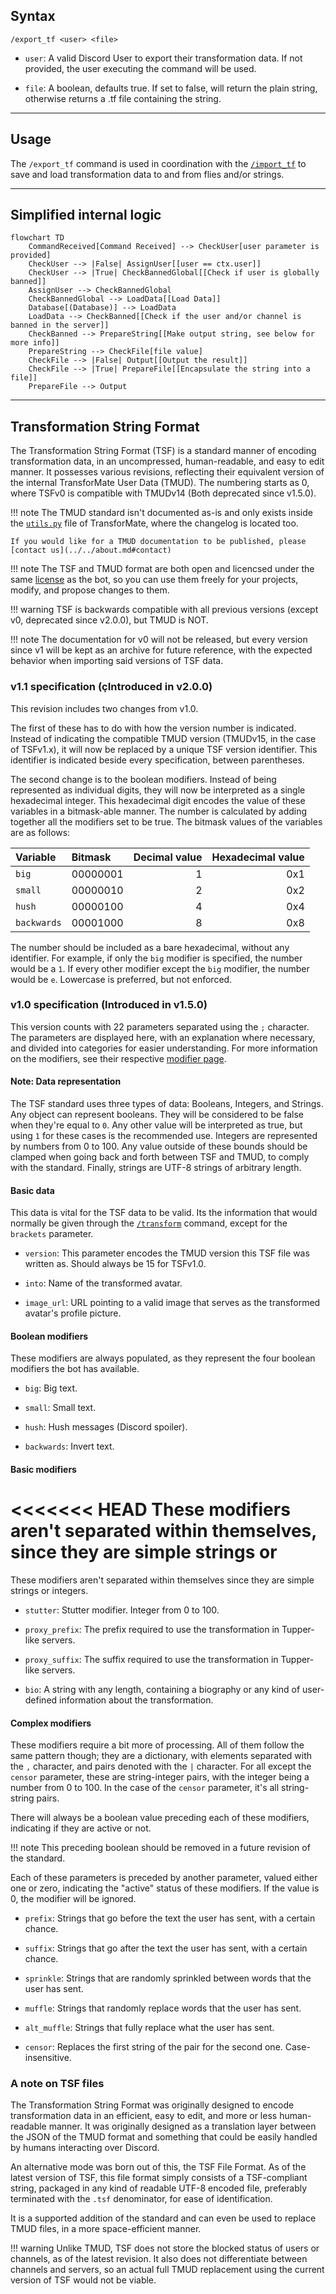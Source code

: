 ## Syntax
`/export_tf <user> <file>`

- `user`: A valid Discord User to export their transformation data. If not provided,
          the user executing the command will be used.

- `file`: A boolean, defaults true. If set to false, will return the plain string,
          otherwise returns a .tf file containing the string.

---

## Usage
The `/export_tf` command is used in coordination with the [`/import_tf`](import_tf.md)
to save and load transformation data to and from flies and/or strings.

---

## Simplified internal logic
```mermaid
flowchart TD
    CommandReceived[Command Received] --> CheckUser[user parameter is provided]
    CheckUser --> |False| AssignUser[[user == ctx.user]]
    CheckUser --> |True| CheckBannedGlobal[[Check if user is globally banned]]
    AssignUser --> CheckBannedGlobal
    CheckBannedGlobal --> LoadData[[Load Data]]
    Database[(Database)] --> LoadData
    LoadData --> CheckBanned[[Check if the user and/or channel is banned in the server]]
    CheckBanned --> PrepareString[[Make output string, see below for more info]]
    PrepareString --> CheckFile[file value]
    CheckFile --> |False| Output[[Output the result]]
    CheckFile --> |True| PrepareFile[[Encapsulate the string into a file]]
    PrepareFile --> Output
```

---

## Transformation String Format
The Transformation String Format (TSF) is a standard manner of encoding
transformation data, in an uncompressed, human-readable, and easy to edit manner.
It possesses various revisions, reflecting their equivalent version of the internal
TransforMate User Data (TMUD). The numbering starts as 0, where TSFv0 is compatible
with TMUDv14 (Both deprecated since v1.5.0).

!!! note
    The TMUD standard isn't documented as-is and only exists inside the
    [`utils.py`](https://github.com/dorythecat/TransforMate/blob/main/src/utils.py)
    file of TransforMate, where the changelog is located too.

    If you would like for a TMUD documentation to be published, please
    [contact us](../../about.md#contact)

!!! note
    The TSF and TMUD format are both open and licencsed under the same
    [license](https://github.com/dorythecat/TransforMate/blob/main/LICENSE) as the bot,
    so you can use them freely for your projects, modify, and propose changes to them.

!!! warning
    TSF is backwards compatible with all previous versions (except v0, deprecated
    since v2.0.0), but TMUD is NOT.

!!! note
    The documentation for v0 will not be released, but every version since v1 will
    be kept as an archive for future reference, with the expected behavior when
    importing said versions of TSF data.

### v1.1 specification (çIntroduced in v2.0.0)
This revision includes two changes from v1.0.

The first of these has to do with how the version number is indicated. Instead of
indicating the compatible TMUD version (TMUDv15, in the case of TSFv1.x), it will
now be replaced by a unique TSF version identifier. This identifier is indicated
beside every specification, between parentheses.

The second change is to the boolean modifiers. Instead of being represented as
individual digits, they will now be interpreted as a single hexadecimal integer.
This hexadecimal digit encodes the value of these variables in a bitmask-able
manner. The number is calculated by adding together all the modifiers set to be
true. The bitmask values of the variables are as follows:

| Variable    | Bitmask  | Decimal value | Hexadecimal value |
|:------------|:---------|--------------:|------------------:|
| `big`       | 00000001 |             1 |               0x1 |
| `small`     | 00000010 |             2 |               0x2 |
| `hush`      | 00000100 |             4 |               0x4 |
| `backwards` | 00001000 |             8 |               0x8 |

The number should be included as a bare hexadecimal, without any identifier. For
example, if only the `big` modifier is specified, the number would be a `1`. If
every other modifier except the `big` modifier, the number would be `e`. Lowercase
is preferred, but not enforced.

### v1.0 specification (Introduced in v1.5.0)
This version counts with 22 parameters separated using the `;` character.
The parameters are displayed here, with an explanation where necessary, and divided
into categories for easier understanding. For more information on the modifiers, see
their respective [modifier page](../set_and_clear/index.md).

#### Note: Data representation
The TSF standard uses three types of data: Booleans, Integers, and Strings. Any object
can represent booleans. They will be considered to be false when they're equal to `0`.
Any other value will be interpreted as true, but using `1` for these cases is the
recommended use. Integers are represented by numbers from 0 to 100. Any value outside
of these bounds should be clamped when going back and forth between TSF and TMUD, to
comply with the standard. Finally, strings are UTF-8 strings of arbitrary length.

#### Basic data
This data is vital for the TSF data to be valid. Its the information that would
normally be given through the [`/transform`](transform.md) command, except for the
`brackets` parameter.

- `version`: This parameter encodes the TMUD version this TSF file was written as.
             Should always be 15 for TSFv1.0.

- `into`: Name of the transformed avatar.

- `image_url`: URL pointing to a valid image that serves as the transformed avatar's
               profile picture.

#### Boolean modifiers
These modifiers are always populated, as they represent the four boolean modifiers the
bot has available.

- `big`: Big text.

- `small`: Small text.

- `hush`: Hush messages (Discord spoiler).

- `backwards`: Invert text.

#### Basic modifiers
<<<<<<< HEAD
These modifiers aren't separated within themselves, since they are simple strings or
=======
These modifiers aren't separated within themselves since they are simple strings or
integers.

- `stutter`: Stutter modifier. Integer from 0 to 100.

- `proxy_prefix`: The prefix required to use the transformation in Tupper-like servers.

- `proxy_suffix`: The suffix required to use the transformation in Tupper-like servers.

- `bio`: A string with any length, containing a biography or any kind of user-defined
         information about the transformation.

#### Complex modifiers
These modifiers require a bit more of processing. All of them follow the same
pattern though; they are a dictionary, with elements separated with the `,`
character, and pairs denoted with the `|` character. For all except the `censor`
parameter, these are string-integer pairs, with the integer being a number from 0
to 100. In the case of the `censor` parameter, it's all string-string pairs.

There will always be a boolean value preceding each of these modifiers, indicating
if they are active or not.

!!! note
    This preceding boolean should be removed in a future revision of the standard.

Each of these parameters is preceded by another parameter, valued either one or zero,
indicating the "active" status of these modifiers. If the value is 0, the modifier
will be ignored.

- `prefix`: Strings that go before the text the user has sent, with a certain chance.

- `suffix`: Strings that go after the text the user has sent, with a certain chance.

- `sprinkle`: Strings that are randomly sprinkled between words that the user has sent.

- `muffle`: Strings that randomly replace words that the user has sent.

- `alt_muffle`: Strings that fully replace what the user has sent.

- `censor`: Replaces the first string of the pair for the second one. Case-insensitive.

### A note on TSF files
The Transformation String Format was originally designed to encode transformation
data in an efficient, easy to edit, and more or less human-readable manner. It was
originally designed as a translation layer between the JSON of the TMUD format
and something that could be easily handled by humans interacting over Discord.

An alternative mode was born out of this, the TSF File Format. As of the latest
version of TSF, this file format simply consists of a TSF-compliant string,
packaged in any kind of readable UTF-8 encoded file, preferably terminated with the
`.tsf` denominator, for ease of identification.

It is a supported addition of the standard and can even be used to replace TMUD
files, in a more space-efficient manner.

!!! warning
    Unlike TMUD, TSF does not store the blocked status of users or channels, as of
    the latest revision. It also does not differentiate between channels and
    servers, so an actual full TMUD replacement using the current version of TSF
    would not be viable.